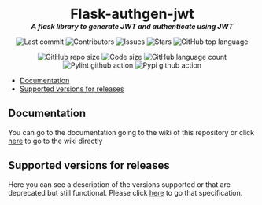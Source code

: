 <p align="center">
  <!-- <img width="300" src="" alt="Cover image"> -->
  <h1 align="center" style="margin: 0 auto 0 auto;">Flask-authgen-jwt</h1>
  <h5 align="center" style="margin: 0 auto 0 auto;">A flask library to generate JWT and authenticate using JWT</h5>
</p>

<p align="center">
  <img alt="Last commit" src="https://img.shields.io/github/last-commit/dmtzs/Flask-authgen-jwt?logo=Conventional Commits">
  <img alt="Contributors" src="https://img.shields.io/github/contributors/dmtzs/Flask-authgen-jwt?logo=Handshake">
  <img alt="Issues" src="https://img.shields.io/github/issues/dmtzs/Flask-authgen-jwt?label=issues&logo=Eclipse Mosquitto">
  <img alt="Stars" src="https://img.shields.io/github/stars/dmtzs/Flask-authgen-jwt">
  <img alt="GitHub top language" src="https://img.shields.io/github/languages/top/dmtzs/Flask-authgen-jwt?logo=python">
</p>

<p align="center">
  <img alt="GitHub repo size" src="https://img.shields.io/github/repo-size/dmtzs/Flask-authgen-jwt">
  <img alt="Code size" src="https://img.shields.io/github/languages/code-size/dmtzs/Flask-authgen-jwt">
  <img alt="GitHub language count" src="https://img.shields.io/github/languages/count/dmtzs/Flask-authgen-jwt">
  <img alt="Pylint github action" src="https://github.com/dmtzs/Flask-authgen-jwt/actions/workflows/pylint.yml/badge.svg">
  <img alt="Pypi github action" src="https://github.com/dmtzs/Flask-authgen-jwt/actions/workflows/python-publish.yml/badge.svg">
</p>

- [Documentation](#Documentation)
- [Supported versions for releases](#Supported-versions-for-releases)


## Documentation
You can go to the documentation going to the wiki of this repository or click [here](https://github.com/dmtzs/Flask-authgen-jwt/wiki) to go to the wiki directly

## Supported versions for releases
Here you can see a description of the versions supported or that are deprecated but still functional.
Please click [here](https://github.com/dmtzs/Flask-authgen-jwt/blob/master/SECURITY.md) to go that specification.